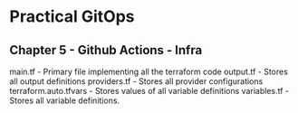# Practical GitOps

## Chapter 5 - Github Actions - Infra

main.tf - Primary file implementing all the terraform code
output.tf - Stores all output definitions
providers.tf - Stores all provider configurations
terraform.auto.tfvars - Stores values of all variable definitions
variables.tf - Stores all variable definitions.